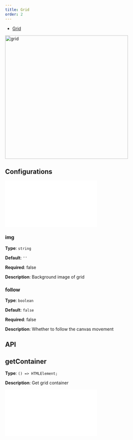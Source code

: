```yaml
---
title: Grid
order: 2
---
```


- [Grid](/en/examples/tool/grid/#default)

<img alt="grid" src="https://mdn.alipayobjects.com/huamei_qa8qxu/afts/img/A*XojSQY_-5iIAAAAAAAAAAAAADmJ7AQ/original" height='400'/>

## Configurations

<embed src="../../common/IPluginBaseConfig.en.md"></embed>

### img

**Type**: `string`

**Default**: `''`

**Required**: false

**Description**: Background image of grid

### follow

**Type**: `boolean`

**Default**: `false`

**Required**: false

**Description**: Whether to follow the canvas movement

## API

## getContainer

**Type**: `() => HTMLElement;`

**Description**: Get grid container

<embed src="../../common/PluginAPIDestroy.en.md"></embed>
